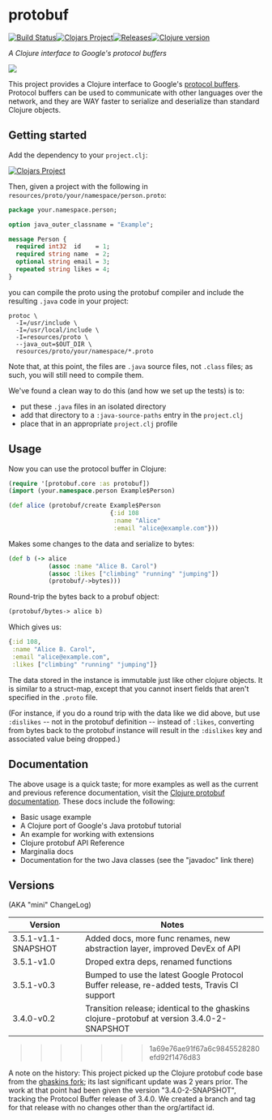 # protobuf

[![Build Status][travis-badge]][travis][![Clojars Project][clojars-badge]][clojars][![Releases][tag-badge]][tag][![Clojure version][clojure-v]](project.clj)

*A Clojure interface to Google's protocol buffers*

[![][logo]][logo-large]

This project provides a Clojure interface to Google's
[protocol buffers](http://code.google.com/p/protobuf). Protocol buffers can be
used to communicate with other languages over the network, and they are WAY
faster to serialize and deserialize than standard Clojure objects.


## Getting started

Add the dependency to your `project.clj`:

[![Clojars Project][clojars-badge]][clojars]

Then, given a project with the following in `resources/proto/your/namespace/person.proto`:

```proto
package your.namespace.person;

option java_outer_classname = "Example";

message Person {
  required int32  id    = 1;
  required string name  = 2;
  optional string email = 3;
  repeated string likes = 4;
}
```

you can compile the proto using the protobuf compiler and include the resulting
`.java` code in your project:

```shell
protoc \
  -I=/usr/include \
  -I=/usr/local/include \
  -I=resources/proto \
  --java_out=$OUT_DIR \
  resources/proto/your/namespace/*.proto
```

Note that, at this point, the files are `.java` source files, not `.class`
files; as such, you will still need to compile them.

We've found a clean way to do this (and how we set up the tests) is to:

* put these `.java` files in an isolated directory
* add that directory to a `:java-source-paths` entry in the `project.clj`
* place that in an appropriate `project.clj` profile


## Usage

Now you can use the protocol buffer in Clojure:

```clojure
(require '[protobuf.core :as protobuf])
(import (your.namespace.person Example$Person)

(def alice (protobuf/create Example$Person
                            {:id 108
                             :name "Alice"
                             :email "alice@example.com"}))
```

Makes some changes to the data and serialize to bytes:

```clj
(def b (-> alice
           (assoc :name "Alice B. Carol")
           (assoc :likes ["climbing" "running" "jumping"])
           (protobuf/->bytes)))
```

Round-trip the bytes back to a probuf object:

```clj
(protobuf/bytes-> alice b)
```

Which gives us:

```clj
{:id 108,
 :name "Alice B. Carol",
 :email "alice@example.com",
 :likes ["climbing" "running" "jumping"]}
```

The data stored in the instance is immutable just like other clojure objects.
It is similar to a struct-map, except that you cannot insert fields that aren't
specified in the `.proto` file.

(For instance, if you do a round trip with the data like we did above, but use
`:dislikes` -- not in the protobuf definition -- instead of `:likes`,
converting from bytes back to the protobuf instance will result in the
`:dislikes` key and associated value being dropped.)


## Documentation

The above usage is a quick taste; for more examples as well as the current and
previous reference documentation, visit the
[Clojure protobuf documentation][docs]. These docs include the following:

* Basic usage example
* A Clojure port of Google's Java protobuf tutorial
* An example for working with extensions
* Clojure protobuf API Reference
* Marginalia docs
* Documentation for the two Java classes (see the "javadoc" link there)


## Versions

(AKA "mini" ChangeLog)


| Version             | Notes
|---------------------|------------------------------------------------------
| 3.5.1-v1.1-SNAPSHOT | Added docs, more func renames, new abstraction layer, improved DevEx of API
| 3.5.1-v1.0          | Droped extra deps, renamed functions
| 3.5.1-v0.3          | Bumped to use the latest Google Protocol Buffer release, re-added tests, Travis CI support
| 3.4.0-v0.2          | Transition release; identical to the ghaskins clojure-protobuf at version  3.4.0-2-SNAPSHOT
>>>>>>> 1a69e76ae91f67a6c9845528280efd92f1476d83

A note on the history: This project picked up the Clojure protobuf code base
from the [ghaskins fork](https://github.com/ghaskins/clojure-protobuf); its
last significant update was 2 years prior. The work at that point had been
given the version "3.4.0-2-SNAPSHOT", tracking the Protocol Buffer release of
3.4.0. We created a branch and tag for that release with no changes other than
the org/artifact id.

<!-- Named page links below: /-->

[travis]: https://travis-ci.org/clojusc/protobuf
[travis-badge]: https://travis-ci.org/clojusc/protobuf.png?branch=master
[deps]: http://jarkeeper.com/clojusc/protobuf
[deps-badge]: http://jarkeeper.com/clojusc/protobuf/status.svg
[logo]: ux-resources/images/google-protocol-buffer-small.png
[logo-large]: ux-resources/images/google-protocol-buffer.png
[tag-badge]: https://img.shields.io/github/tag/clojusc/protobuf.svg
[tag]: https://github.com/clojusc/protobuf/tags
[clojure-v]: https://img.shields.io/badge/clojure-1.8.0-blue.svg
[clojars]: https://clojars.org/clojusc/protobuf
[clojars-badge]: https://img.shields.io/clojars/v/clojusc/protobuf.svg
[docs]: https://clojusc.github.io/protobuf
